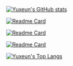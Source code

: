 [![Yuxeun's GitHub stats](https://github-readme-stats.vercel.app/api?username=yuxxeun&count_private=true&show_icons=true&theme=outrun)](https://github.com/yuxxeun/yuxxeun)


[![Readme Card](https://github-readme-stats.vercel.app/api/pin/?username=yuxxeun&theme=outrun&repo=minista)](https://github.com/yuxxeun/minista)

[![Readme Card](https://github-readme-stats.vercel.app/api/pin/?username=yuxxeun&theme=outrun&repo=anggun)](https://github.com/yuxxeun/anggun)

[![Readme Card](https://github-readme-stats.vercel.app/api/pin/?username=yuxxeun&theme=outrun&repo=yuxxeun.github.io)](https://github.com/yuxxeun/yuxxeun.github.io)


[![Yuxeun's Top Langs](https://github-readme-stats.vercel.app/api/top-langs?username=yuxxeun&count_private=true&show_icons=true&theme=outrun)](https://github.com/yuxxeun/yuxxeun)
